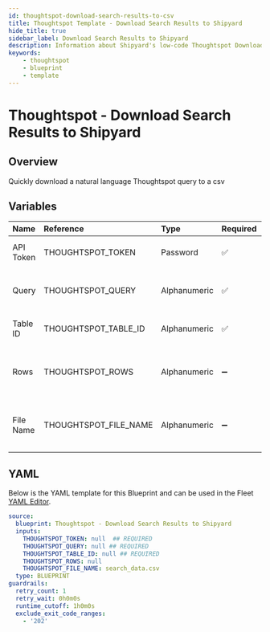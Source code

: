 ```yaml
---
id: thoughtspot-download-search-results-to-csv
title: Thoughtspot Template - Download Search Results to Shipyard
hide_title: true
sidebar_label: Download Search Results to Shipyard
description: Information about Shipyard's low-code Thoughtspot Download Search Results to Shipyard blueprint. Quickly download a natural language Thoughtspot query to a csv 
keywords:
    - thoughtspot
    - blueprint
    - template
---
```


# Thoughtspot - Download Search Results to Shipyard

## Overview
Quickly download a natural language Thoughtspot query to a csv

## Variables

| Name | Reference | Type | Required | Default | Options | Description |
|:-----|:----------|:-----|:---------|:--------|:--------|:------------|
| API Token | THOUGHTSPOT_TOKEN  | Password |:white_check_mark: | - | - | The API token generated from Thoughtspot |
| Query | THOUGHTSPOT_QUERY  | Alphanumeric |:white_check_mark: | - | - | The query you want to download the results for |
| Table ID | THOUGHTSPOT_TABLE_ID  | Alphanumeric |:white_check_mark: | - | - | The GUID for the table to query |
| Rows | THOUGHTSPOT_ROWS  | Alphanumeric |:heavy_minus_sign: | - | - | The number of rows to be returned. If omitted, then all will be returned |
| File Name | THOUGHTSPOT_FILE_NAME  | Alphanumeric |:heavy_minus_sign: | `search_data.csv` | - | The name of the file to be downloaded. Will default to search_data.csv |


## YAML
Below is the YAML template for this Blueprint and can be used in the Fleet [YAML Editor](../../reference/fleets/yaml-editor.md).
```yaml
source:
  blueprint: Thoughtspot - Download Search Results to Shipyard
  inputs:
    THOUGHTSPOT_TOKEN: null  ## REQUIRED
    THOUGHTSPOT_QUERY: null ## REQUIRED
    THOUGHTSPOT_TABLE_ID: null ## REQUIRED
    THOUGHTSPOT_ROWS: null
    THOUGHTSPOT_FILE_NAME: search_data.csv
  type: BLUEPRINT
guardrails:
  retry_count: 1
  retry_wait: 0h0m0s
  runtime_cutoff: 1h0m0s
  exclude_exit_code_ranges:
    - '202'

```

